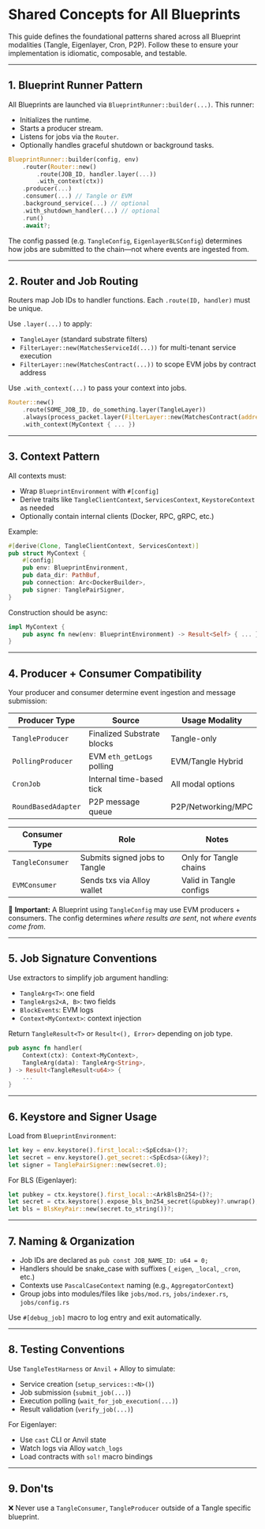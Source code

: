 # Shared Concepts for All Blueprints

This guide defines the foundational patterns shared across all Blueprint modalities (Tangle, Eigenlayer, Cron, P2P). Follow these to ensure your implementation is idiomatic, composable, and testable.

---

## 1. Blueprint Runner Pattern

All Blueprints are launched via `BlueprintRunner::builder(...)`. This runner:

- Initializes the runtime.
- Starts a producer stream.
- Listens for jobs via the `Router`.
- Optionally handles graceful shutdown or background tasks.

```rust
BlueprintRunner::builder(config, env)
    .router(Router::new()
        .route(JOB_ID, handler.layer(...))
        .with_context(ctx))
    .producer(...)
    .consumer(...) // Tangle or EVM
    .background_service(...) // optional
    .with_shutdown_handler(...) // optional
    .run()
    .await?;
```

The config passed (e.g. `TangleConfig`, `EigenlayerBLSConfig`) determines how jobs are submitted to the chain—not where events are ingested from.

---

## 2. Router and Job Routing

Routers map Job IDs to handler functions. Each `.route(ID, handler)` must be unique.

Use `.layer(...)` to apply:

- `TangleLayer` (standard substrate filters)
- `FilterLayer::new(MatchesServiceId(...))` for multi-tenant service execution
- `FilterLayer::new(MatchesContract(...))` to scope EVM jobs by contract address

Use `.with_context(...)` to pass your context into jobs.

```rust
Router::new()
    .route(SOME_JOB_ID, do_something.layer(TangleLayer))
    .always(process_packet.layer(FilterLayer::new(MatchesContract(address!()))))
    .with_context(MyContext { ... })
```

---

## 3. Context Pattern

All contexts must:

- Wrap `BlueprintEnvironment` with `#[config]`
- Derive traits like `TangleClientContext`, `ServicesContext`, `KeystoreContext` as needed
- Optionally contain internal clients (Docker, RPC, gRPC, etc.)

Example:

```rust
#[derive(Clone, TangleClientContext, ServicesContext)]
pub struct MyContext {
    #[config]
    pub env: BlueprintEnvironment,
    pub data_dir: PathBuf,
    pub connection: Arc<DockerBuilder>,
    pub signer: TanglePairSigner,
}
```

Construction should be async:

```rust
impl MyContext {
    pub async fn new(env: BlueprintEnvironment) -> Result<Self> { ... }
}
```

---

## 4. Producer + Consumer Compatibility

Your producer and consumer determine event ingestion and message submission:

| Producer Type       | Source                     | Usage Modality     |
| ------------------- | -------------------------- | ------------------ |
| `TangleProducer`    | Finalized Substrate blocks | Tangle-only        |
| `PollingProducer`   | EVM `eth_getLogs` polling  | EVM/Tangle Hybrid  |
| `CronJob`           | Internal time-based tick   | All modal options  |
| `RoundBasedAdapter` | P2P message queue          | P2P/Networking/MPC |

| Consumer Type    | Role                          | Notes                   |
| ---------------- | ----------------------------- | ----------------------- |
| `TangleConsumer` | Submits signed jobs to Tangle | Only for Tangle chains  |
| `EVMConsumer`    | Sends txs via Alloy wallet    | Valid in Tangle configs |

🧠 **Important:** A Blueprint using `TangleConfig` may use EVM producers + consumers. The config determines _where results are sent_, not _where events come from_.

---

## 5. Job Signature Conventions

Use extractors to simplify job argument handling:

- `TangleArg<T>`: one field
- `TangleArgs2<A, B>`: two fields
- `BlockEvents`: EVM logs
- `Context<MyContext>`: context injection

Return `TangleResult<T>` or `Result<(), Error>` depending on job type.

```rust
pub async fn handler(
    Context(ctx): Context<MyContext>,
    TangleArg(data): TangleArg<String>,
) -> Result<TangleResult<u64>> {
    ...
}
```

---

## 6. Keystore and Signer Usage

Load from `BlueprintEnvironment`:

```rust
let key = env.keystore().first_local::<SpEcdsa>()?;
let secret = env.keystore().get_secret::<SpEcdsa>(&key)?;
let signer = TanglePairSigner::new(secret.0);
```

For BLS (Eigenlayer):

```rust
let pubkey = ctx.keystore().first_local::<ArkBlsBn254>()?;
let secret = ctx.keystore().expose_bls_bn254_secret(&pubkey)?.unwrap();
let bls = BlsKeyPair::new(secret.to_string())?;
```

---

## 7. Naming & Organization

- Job IDs are declared as `pub const JOB_NAME_ID: u64 = 0;`
- Handlers should be snake_case with suffixes (`_eigen`, `_local`, `_cron`, etc.)
- Contexts use `PascalCaseContext` naming (e.g., `AggregatorContext`)
- Group jobs into modules/files like `jobs/mod.rs`, `jobs/indexer.rs`, `jobs/config.rs`

Use `#[debug_job]` macro to log entry and exit automatically.

---

## 8. Testing Conventions

Use `TangleTestHarness` or `Anvil` + Alloy to simulate:

- Service creation (`setup_services::<N>()`)
- Job submission (`submit_job(...)`)
- Execution polling (`wait_for_job_execution(...)`)
- Result validation (`verify_job(...)`)

For Eigenlayer:

- Use `cast` CLI or Anvil state
- Watch logs via Alloy `watch_logs`
- Load contracts with `sol!` macro bindings

---

## 9. Don'ts

❌ Never use a `TangleConsumer`, `TangleProducer` outside of a Tangle specific blueprint.
